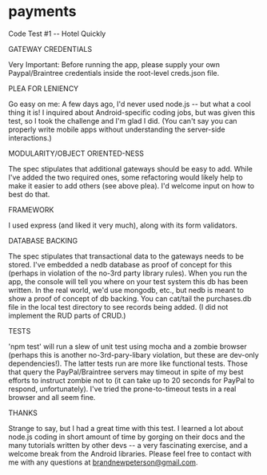 # payments
Code Test #1 -- Hotel Quickly

GATEWAY CREDENTIALS

Very Important: Before running the app, please supply your own Paypal/Braintree credentials inside the root-level creds.json file.

PLEA FOR LENIENCY

Go easy on me: A few days ago, I'd never used node.js -- but what a cool thing it is! I inquired about Android-specific coding jobs, but was given this test, so I took the challenge and I'm glad I did. (You can't say you can properly write mobile apps without understanding the server-side interactions.)

MODULARITY/OBJECT ORIENTED-NESS

The spec stipulates that additional gateways should be easy to add. While I've added the two required ones, some refactoring would likely help to make it easier to add others (see above plea). I'd welcome input on how to best do that.

FRAMEWORK

I used express (and liked it very much), along with its form validators.

DATABASE BACKING

The spec stipulates that transactional data to the gateways needs to be stored. I've embedded a nedb database as proof of concept for this (perhaps in violation of the no-3rd party library rules). When you run the app, the console will tell you where on your test system this db has been written. In the real world, we'd use mongodb, etc., but nedb is meant to show a proof of concept of db backing. You can cat/tail the purchases.db file in the local test directory to see records being added. (I did not implement the RUD parts of CRUD.)

TESTS

'npm test' will run a slew of unit test using mocha and a zombie browser (perhaps this is another no-3rd-pary-libary violation, but these are dev-only dependencies!). The latter tests run are more like functional tests. Those that query the PayPal/Braintree servers may timeout in spite of my best efforts to instruct zombie not to (it can take up to 20 seconds for PayPal to respond, unfortunately). I've tried the prone-to-timeout tests in a real browser and all seem fine.

THANKS

Strange to say, but I had a great time with this test. I learned a lot about node.js coding in short amount of time by gorging on their docs and the many tutorials written by other devs -- a very fascinating exercise, and a welcome break from the Android libraries. Please feel free to contact with me with any questions at brandnewpeterson@gmail.com.


